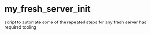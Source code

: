 # my_fresh_server_init
script to automate some of the repeated steps for any fresh server has required tooling
